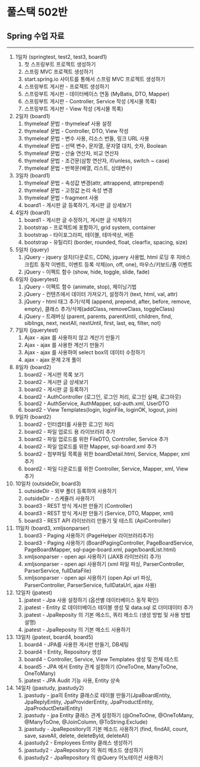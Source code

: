 # 풀스택 502반
## Spring 수업 자료

---

1. 1일차 (springtest, test2, test3, board1)
	1. 첫 스프링부트 프로젝트 생성하기
	2. 스프링 MVC 프로젝트 생성하기
	3. start.spring.io 사이트를 통해서 스프링 MVC 프로젝트 생성하기
	4. 스프링부트 게시판 - 프로젝트 생성하기
	5. 스프링부트 게시판 - 데이터베이스 연동 (MyBatis, DTO, Mapper)
	6. 스프링부트 게시판 - Controller, Service 작성 (게시물 목록)
	7. 스프링부트 게시판 - View 작성 (게시물 목록)
2. 2일차 (board1)
	1. thymeleaf 문법 - thymeleaf 사용 설정
	2. thymeleaf 문법 - Controller, DTO, View 작성
	3. thymeleaf 문법 - 변수 사용, 리소스 번들, 링크 URL 사용
	4. thymeleaf 문법 - 선택 변수, 문자열, 문자열 대치, 숫자, Boolean
	5. thymeleaf 문법 - 산술 연산자, 비교 연산자
	6. thymeleaf 문법 - 조건문(삼항 연산자, if/unless, switch ~ case)
	7. thymeleaf 문법 - 반복문(배열, 리스트, 상태변수)
3. 3일차 (board1)
	1. thymeleaf 문법 - 속성값 변경(attr, attrappend, attrprepend)
	2. thymeleaf 문법 - 고정값 논리 속성 변경
	3. thymeleaf 문법 - fragment 사용
	4. board1 - 게시판 글 등록하기, 게시판 글 상세보기
4. 4일차 (board1)
	1. board1 - 게시판 글 수정하기, 게시판 글 삭제하기
	2. bootstrap - 프로젝트에 포함하기, grid system, container
	3. bootstrap - 타이포그라피, 테이블, 테마색상, 버튼
	4. bootstrap - 유틸리티 (border, rounded, float, clearfix, spacing, size)
5. 5일차 (jquery)
	1. jQuery - jquery 설치(다운로드, CDN), jquery 사용법, html 로딩 후 자바스크립트 동작 이벤트, 이벤트 등록 삭제(on, off, one), 마우스/키보드/폼 이벤트
	2. jQuery - 이펙트 함수 (show, hide, toggle, slide, fade)
6. 6일차 (jquerytest)
	1. jQuery - 이펙트 함수 (animate, stop), 체이닝기법
	2. jQuery - 컨텐츠에서 데이터 가져오기, 설정하기 (text, html, val, attr)
	3. jQuery - html 태그 추가/삭제 (append, prepend, after, before, remove, empty), 클래스 추가/삭제(addClass, removeClass, toggleClass)
	4. jQuery - 트래버싱 (parent, parents, parentUntil, children, find, siblings, next, nextAll, nextUntil, first, last, eq, filter, not)
7. 7일차 (jquerytest)
	1. Ajax - ajax 를 사용하지 않고 계산기 만들기
	2. Ajax - ajax 를 사용한 계산기 만들기
	3. Ajax - ajax 를 사용하여 select box의 데이터 수정하기
	4. ajax - ajax 문제 2개 풀이
8. 8일차 (board2)
	1. board2 - 게시판 목록 보기
	2. board2 - 게시판 글 상세보기
	3. board2 - 게시판 글 등록하기
	4. board2 - AuthController (로그인, 로그인 처리, 로그인 실패, 로그아웃)
	5. board2 - AuthService, AuthMapper, sql-auth.xml, UserDTO
	6. board2 - View Templates(login, loginFile, loginOK, logout, join)
9. 9일차 (board2)
	1. board2 - 인터셉터를 사용한 로그인 처리
	2. board2 - 파일 업로드 용 라이브러리 추가
	3. board2 - 파일 업로드를 위한 FileDTO, Controller, Service 추가
	4. board2 - 파일 업로드를 위한 Mapper, sql-board.xml 추가
	5. board2 - 첨부파일 목록을 위한 boardDetail.html, Service, Mapper, xml 추가
	6. board2 - 파일 다운로드를 위한 Controller, Service, Mapper, xml, View 추가
10. 10일차 (outsideDir, board3)
	1. outsideDir - 외부 폴더 등록하여 사용하기
	2. outsideDir - 스케쥴러 사용하기
	3. board3 - REST 방식 게시판 만들기 (Controller)
	4. board3 - REST 방식 게시판 만들기 (Service, DTO, Mapper, xml)
	5. board3 - REST API 라이브러리 만들기 및 테스트 (ApiController)
11. 11일차 (board3, xmljsonparser)
	1. board3 - Paging 사용하기 (PageHelper 라이브러리추가)
	2. board3 - Paging 사용하기 (BoardPagingController, PageBoardService, PageBoardMapper, sql-page-board.xml, page/boardList.html)
	3. xmljsonparser - open api 사용하기 (JAXB 라이브러리 추가)
	4. xmljsonparser - open api 사용하기 (xml 파일 파싱, ParserController, ParserService, fullDataFile)
	5. xmljsonparser - open api 사용하기 (open Api url 파싱, ParserController, ParserService, fullDataUrl, ajax 사용)
12. 12일차 (jpatest)
	1. jpatest - Jpa 사용 설정하기 (옵션별 데이터베이스 동작 확인)
	2. jpatest - Entity 로 데이터베이스 테이블 생성 및 data.sql 로 더미데이터 추가
	3. jpatest - JpaReposity 의 기본 메소드, 쿼리 메소드 (생성 방법 및 사용 방법 설명)
	4. jpatest - JpaReposity 의 기본 메소드 사용하기
13. 13일차 (jpatest, board4, board5)
	1. board4 - JPA를 사용한 게시판 만들기, DB세팅
	2. board4 - Entity, Repository 생성
	3. board4 - Controller, Service, View Templates 생성 및 전체 테스트
	4. board5 - JPA 에서 Entity 관계 설정하기 (OneToOne, ManyToOne, OneToMany)
	5. jpatest - JPA Audit 기능 사용, Entity 상속
14. 14일차 (jpastudy, jpastudy2)
	1. jpastudy - jpa의 Entity 클래스로 테이블 만들기(JpaBoardEntity, JpaReplyEntity, JpaProviderEntity, JpaProductEntity, JpaProductDetailEntity)
	2. jpastudy - jpa Entity 클래스 관계 설정하기 (@OneToOne, @OneToMany, @ManyToOne, @JoinColumn, @ToString.Exclude)
	3. jpastudy - JpaRepository의 기본 메소드 사용하기 (find, findAll, count, save, saveAll, delete, deleteById, deleteAll)
	4. jpastudy2 - Employees Entity 클래스 생성하기
	5. jpastudy2 - JpaRepository 의 쿼리 메소드 생성하기
	6. jpastudy2 - JpaRepository 의 @Query 어노테이션 사용하기